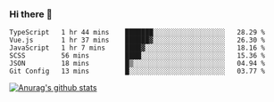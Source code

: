 ### Hi there 👋



<!--
**webB1an/webB1an** is a ✨ _special_ ✨ repository because its `README.md` (this file) appears on your GitHub profile.

Here are some ideas to get you started:

- 🔭 I’m currently working on ...
- 🌱 I’m currently learning ...
- 👯 I’m looking to collaborate on ...
- 🤔 I’m looking for help with ...
- 💬 Ask me about ...
- 📫 How to reach me: ...
- 😄 Pronouns: ...
- ⚡ Fun fact: ...
-->

<!--START_SECTION:waka-->

```text
TypeScript   1 hr 44 mins    ███████░░░░░░░░░░░░░░░░░░   28.29 %
Vue.js       1 hr 37 mins    ██████▓░░░░░░░░░░░░░░░░░░   26.30 %
JavaScript   1 hr 7 mins     ████▓░░░░░░░░░░░░░░░░░░░░   18.16 %
SCSS         56 mins         ████░░░░░░░░░░░░░░░░░░░░░   15.36 %
JSON         18 mins         █▒░░░░░░░░░░░░░░░░░░░░░░░   04.94 %
Git Config   13 mins         █░░░░░░░░░░░░░░░░░░░░░░░░   03.77 %
```

<!--END_SECTION:waka-->


[![Anurag's github stats](https://github-readme-stats.vercel.app/api?username=webB1an&show_icons=true&theme=radical)](https://github.com/anuraghazra/github-readme-stats)


